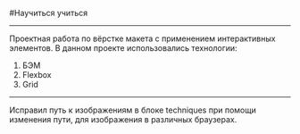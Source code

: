 #Научиться учиться
___
Проектная работа по вёрстке макета с применением интерактивных элементов.
В данном проекте использовались технологии:
1. БЭМ
2. Flexbox
3. Grid
___
Исправил путь к изображениям в блоке techniques при помощи изменения пути, для изображения в различных браузерах.